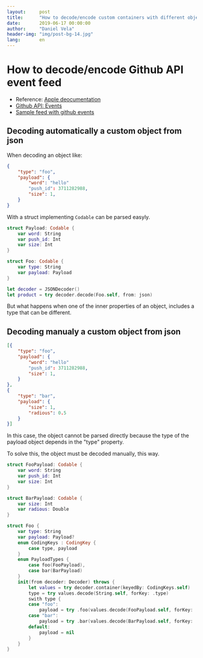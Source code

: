 ```yaml
---
layout:     post
title:      "How to decode/encode custom containers with different objects types in with Swift"
date:       2019-06-17 00:00:00
author:     "Daniel Vela"
header-img: "img/post-bg-14.jpg"
lang:       en
---
```


# How to decode/encode Github API event feed

- Reference: [Apple deocumentation](https://developer.apple.com/documentation/foundation/archives_and_serialization/encoding_and_decoding_custom_types)
- [Github API: Events](https://developer.github.com/v3/activity/events/types/)
- [Sample feed with github events](https://api.github.com/events)

## Decoding automatically a custom object from json

When decoding an object like:

```json
{
    "type": "foo",
    "payload": {
        "word": "hello"
        "push_id": 3711282988,
        "size": 1,
    }
}
```

With a struct implementing `Codable` can be parsed easyly.

```swift
struct Payload: Codable {
    var word: String
    var push_id: Int
	var size: Int
}

struct Foo: Codable {
    var type: String
	var payload: Payload	
}

let decoder = JSONDecoder()
let product = try decoder.decode(Foo.self, from: json)
```

But what happens when one of the inner properties of an object, includes a type that can be different.

## Decoding manualy  a custom object from json

```json
[{
    "type": "foo",
    "payload": {
        "word": "hello"
        "push_id": 3711282988,
        "size": 1,
    }
},
{
    "type": "bar",
    "payload": {
        "size": 1,
		"radious": 0.5
    }
}]
```

In this case, the object cannot be parsed directly because the type of the payload object depends in the "type" property.

To solve this, the object must be decoded manually, this way.

```swift
struct FooPayload: Codable {
    var word: String
    var push_id: Int
	var size: Int
}

struct BarPayload: Codable {
    var size: Int
	var radious: Double
}

struct Foo {
    var type: String
    var payload: Payload?
    enum CodingKeys : CodingKey {
        case type, payload
    }
    enum PayloadTypes { 
        case foo(FooPayload), 
        case bar(BarPayload)
    }	
    init(from decoder: Decoder) throws {
        let values = try decoder.container(keyedBy: CodingKeys.self)
        type = try values.decode(String.self, forKey: .type)
        swith type {
        case "foo":
            payload = try .foo(values.decode(FooPayload.self, forKey: .payload))
        case "bar":
            payload = try .bar(values.decode(BarPayload.self, forKey: .payload))
        default:
            payload = nil
        }
    }
}

```